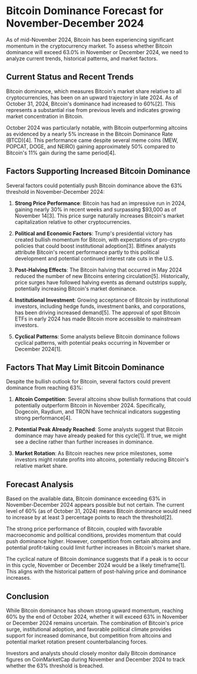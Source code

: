 # Bitcoin Dominance Forecast for November-December 2024

As of mid-November 2024, Bitcoin has been experiencing significant momentum in the cryptocurrency market. To assess whether Bitcoin dominance will exceed 63.0% in November or December 2024, we need to analyze current trends, historical patterns, and market factors.

## Current Status and Recent Trends

Bitcoin dominance, which measures Bitcoin's market share relative to all cryptocurrencies, has been on an upward trajectory in late 2024. As of October 31, 2024, Bitcoin's dominance had increased to 60%[2]. This represents a substantial rise from previous levels and indicates growing market concentration in Bitcoin.

October 2024 was particularly notable, with Bitcoin outperforming altcoins as evidenced by a nearly 5% increase in the Bitcoin Dominance Rate (BTCD)[4]. This performance came despite several meme coins (MEW, POPCAT, DOGE, and NEIRO) gaining approximately 50% compared to Bitcoin's 11% gain during the same period[4].

## Factors Supporting Increased Bitcoin Dominance

Several factors could potentially push Bitcoin dominance above the 63% threshold in November-December 2024:

1. **Strong Price Performance**: Bitcoin has had an impressive run in 2024, gaining nearly 30% in recent weeks and surpassing $93,000 as of November 14[3]. This price surge naturally increases Bitcoin's market capitalization relative to other cryptocurrencies.

2. **Political and Economic Factors**: Trump's presidential victory has created bullish momentum for Bitcoin, with expectations of pro-crypto policies that could boost institutional adoption[3]. Bitfinex analysts attribute Bitcoin's recent performance partly to this political development and potential continued interest rate cuts in the U.S.

3. **Post-Halving Effects**: The Bitcoin halving that occurred in May 2024 reduced the number of new Bitcoins entering circulation[5]. Historically, price surges have followed halving events as demand outstrips supply, potentially increasing Bitcoin's market dominance.

4. **Institutional Investment**: Growing acceptance of Bitcoin by institutional investors, including hedge funds, investment banks, and corporations, has been driving increased demand[5]. The approval of spot Bitcoin ETFs in early 2024 has made Bitcoin more accessible to mainstream investors.

5. **Cyclical Patterns**: Some analysts believe Bitcoin dominance follows cyclical patterns, with potential peaks occurring in November or December 2024[1].

## Factors That May Limit Bitcoin Dominance

Despite the bullish outlook for Bitcoin, several factors could prevent dominance from reaching 63%:

1. **Altcoin Competition**: Several altcoins show bullish formations that could potentially outperform Bitcoin in November 2024. Specifically, Dogecoin, Raydium, and TRON have technical indicators suggesting strong performance[4].

2. **Potential Peak Already Reached**: Some analysts suggest that Bitcoin dominance may have already peaked for this cycle[1]. If true, we might see a decline rather than further increases in dominance.

3. **Market Rotation**: As Bitcoin reaches new price milestones, some investors might rotate profits into altcoins, potentially reducing Bitcoin's relative market share.

## Forecast Analysis

Based on the available data, Bitcoin dominance exceeding 63% in November-December 2024 appears possible but not certain. The current level of 60% (as of October 31, 2024) means Bitcoin dominance would need to increase by at least 3 percentage points to reach the threshold[2].

The strong price performance of Bitcoin, coupled with favorable macroeconomic and political conditions, provides momentum that could push dominance higher. However, competition from certain altcoins and potential profit-taking could limit further increases in Bitcoin's market share.

The cyclical nature of Bitcoin dominance suggests that if a peak is to occur in this cycle, November or December 2024 would be a likely timeframe[1]. This aligns with the historical pattern of post-halving price and dominance increases.

## Conclusion

While Bitcoin dominance has shown strong upward momentum, reaching 60% by the end of October 2024, whether it will exceed 63% in November or December 2024 remains uncertain. The combination of Bitcoin's price surge, institutional adoption, and favorable political climate provides support for increased dominance, but competition from altcoins and potential market rotation present counterbalancing forces.

Investors and analysts should closely monitor daily Bitcoin dominance figures on CoinMarketCap during November and December 2024 to track whether the 63% threshold is breached.